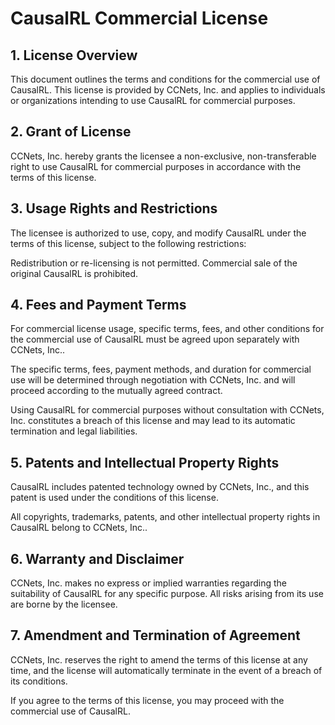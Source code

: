 # CausalRL Commercial License

## 1. License Overview

This document outlines the terms and conditions for the commercial use of CausalRL. This license is provided by CCNets, Inc. and applies to individuals or organizations intending to use CausalRL for commercial purposes.

## 2. Grant of License

CCNets, Inc. hereby grants the licensee a non-exclusive, non-transferable right to use CausalRL for commercial purposes in accordance with the terms of this license.

## 3. Usage Rights and Restrictions

The licensee is authorized to use, copy, and modify CausalRL under the terms of this license, subject to the following restrictions:

Redistribution or re-licensing is not permitted.
Commercial sale of the original CausalRL is prohibited.

## 4. Fees and Payment Terms

For commercial license usage, specific terms, fees, and other conditions for the commercial use of CausalRL must be agreed upon separately with CCNets, Inc..

The specific terms, fees, payment methods, and duration for commercial use will be determined through negotiation with CCNets, Inc. and will proceed according to the mutually agreed contract.

Using CausalRL for commercial purposes without consultation with CCNets, Inc. constitutes a breach of this license and may lead to its automatic termination and legal liabilities.

## 5. Patents and Intellectual Property Rights

CausalRL includes patented technology owned by CCNets, Inc., and this patent is used under the conditions of this license.

All copyrights, trademarks, patents, and other intellectual property rights in CausalRL belong to CCNets, Inc..

## 6. Warranty and Disclaimer

CCNets, Inc. makes no express or implied warranties regarding the suitability of CausalRL for any specific purpose. All risks arising from its use are borne by the licensee.

## 7. Amendment and Termination of Agreement

CCNets, Inc. reserves the right to amend the terms of this license at any time, and the license will automatically terminate in the event of a breach of its conditions.

If you agree to the terms of this license, you may proceed with the commercial use of CausalRL.
